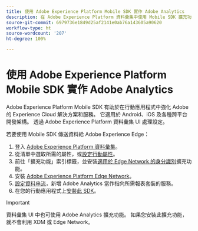 ```yaml
---
title: 使用 Adobe Experience Platform Mobile SDK 實作 Adobe Analytics
description: 在 Adobe Experience Platform 資料彙集中使用 Mobile SDK 擴充功能傳送資料給 Adobe Analytics。
source-git-commit: 6979736e1849d25af2141e0ab76a143605a90620
workflow-type: ht
source-wordcount: '207'
ht-degree: 100%

---
```



# 使用 Adobe Experience Platform Mobile SDK 實作 Adobe Analytics

Adobe Experience Platform Mobile SDK 有助於在行動應用程式中強化 Adobe 的 Experience Cloud 解決方案和服務。 它適用於 Android、iOS 及各種跨平台開發架構。 透過 Adobe Experience Platform 資料彙集 UI 處理設定。

若要使用 Mobile SDK 傳送資料給 Adobe Experience Edge：

1. 登入 [Adobe Experience Platform 資料彙集](https://experience.adobe.com/data-collection)。
2. 從清單中選取所需的屬性，或[設定行動屬性](https://aep-sdks.gitbook.io/docs/getting-started/create-a-mobile-property)。
3. 前往「擴充功能」索引標籤，並安裝[適用於 Edge Network 的身分識別](https://aep-sdks.gitbook.io/docs/foundation-extensions/identity-for-edge-network)擴充功能。
4. 安裝 [Adobe Experience Platform Edge Network](https://aep-sdks.gitbook.io/docs/foundation-extensions/experience-platform-extension)。
5. [設定資料串流](https://aep-sdks.gitbook.io/docs/getting-started/configure-datastreams)，新增 Adobe Analytics 當作指向所需報表套裝的服務。
6. 在您的行動應用程式上[安裝此 SDK](https://aep-sdks.gitbook.io/docs/getting-started/get-the-sdk)。

>[!IMPORTANT]
>
>資料彙集 UI 中也可使用 Adobe Analytics 擴充功能。 如果您安裝此擴充功能，就不會利用 XDM 或 Edge Network。
